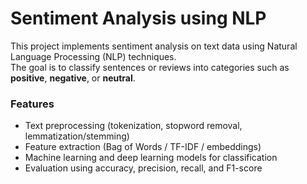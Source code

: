 # Sentiment Analysis using NLP

This project implements sentiment analysis on text data using Natural Language Processing (NLP) techniques.  
The goal is to classify sentences or reviews into categories such as **positive**, **negative**, or **neutral**.  

### Features
- Text preprocessing (tokenization, stopword removal, lemmatization/stemming)
- Feature extraction (Bag of Words / TF-IDF / embeddings)
- Machine learning and deep learning models for classification
- Evaluation using accuracy, precision, recall, and F1-score
